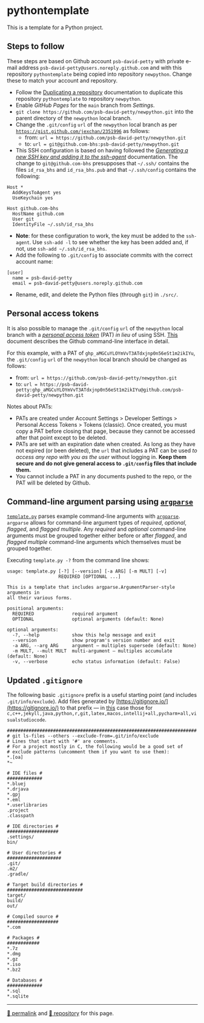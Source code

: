 # pythontemplate

This is a template for a Python project.

## Steps to follow

These steps are based on Github account `psb-david-petty` with private e-mail address `psb-david-petty@users.noreply.github.com` and with this repository `pythontemplate` being copied into repository `newpython`. Change these to match your account and repository.

- Follow the [Duplicating a repository](https://docs.github.com/en/github/creating-cloning-and-archiving-repositories/duplicating-a-repository) documentation to duplicate this repository `pythontemplate` to repository `newpython`.
- Enable *GitHub Pages* for the `main` branch from *Settings*.
- `git clone https://github.com/psb-david-petty/newpython.git` into the parent directory of the `newpython` local branch.
- Change the `.git/config` `url` of the `newpython` local branch as per [`https://gist.github.com/jexchan/2351996`](https://gist.github.com/jexchan/2351996) as follows:
  - from: `url = https://github.com/psb-david-petty/newpython.git`
  - to: `url = git@github.com-bhs:psb-david-petty/newpython.git`
- This SSH configuration is based on having followed the *[Generating a new SSH key and adding it to the ssh-agent](https://docs.github.com/en/free-pro-team@latest/github/authenticating-to-github/generating-a-new-ssh-key-and-adding-it-to-the-ssh-agent)* documentation. The change to `git@github.com-bhs` presupposes that `~/.ssh/` contains the files `id_rsa_bhs` and `id_rsa_bhs.pub` and that `~/.ssh/config` contains the following:

```
Host *
  AddKeysToAgent yes
  UseKeychain yes

Host github.com-bhs
  HostName github.com
  User git
  IdentityFile ~/.ssh/id_rsa_bhs
```
- **Note**: for these configuration to work, the key must be added to the `ssh-agent`. Use `ssh-add -l` to see whether the key has been added and, if not, use `ssh-add ~/.ssh/id_rsa_bhs`.
- Add the following to `.git/config` to associate commits with the correct account name:

```
[user]
  name = psb-david-petty
  email = psb-david-petty@users.noreply.github.com
```

- Rename, edit, and delete the Python files (through `git`)  in `./src/`.

## Personal access tokens

It is also possible to manage the `.git/config` `url` of the `newpython` local branch with a [*personal access token*](https://docs.github.com/en/authentication/keeping-your-account-and-data-secure/creating-a-personal-access-token) (PAT) *in lieu* of using SSH. [This](https://docs.google.com/document/d/1V2_qMe-OUUC51dH1J2bZy4UoIG78nC3zzaaMcAimeYs/) document describes the Github command-line interface in detail.

For this example, with a PAT of `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`, the `.git/config` `url` of the `newpython` local branch should be changed as follows:

- from: `url = https://github.com/psb-david-petty/newpython.git`
- to: `url = https://psb-david-petty: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@github.com/psb-david-petty/newpython.git`

Notes about PATs:

- PATs are created under Account Settings > Developer Settings > Personal Access Tokens > Tokens (classic). Once created, you must copy a PAT before closing that page, because they cannot be accessed after that point except to be deleted.
- PATs are set with an expiration date when created. As long as they have not expired (or been deleted), the `url` that includes a PAT can be used *to access any repo with you as the user* without logging in. **Keep them secure and do not give general access to `.git/config` files that include them.**
- You cannot include a PAT in any documents pushed to the repo, or the PAT will be deleted by Github.

## Command-line argument parsing using [`argparse`](https://docs.python.org/3/library/argparse.html)

[`template.py`](https://github.com/psb-david-petty/pythontemplate/blob/main/src/template.py) parses example command-line arguments with [`argparse`](https://docs.python.org/3/library/argparse.html). `argparse` allows for command-line argument types of *required*, *optional*, *flagged*, and *flagged multiple*. Any *required* and *optional* command-line arguments must be grouped together either before or after *flagged*, and *flagged multiple* command-line arguments which themselves must be grouped together.

Executing `template.py -?` from the command line shows:

```python3
usage: template.py [-?] [--version] [-a ARG] [-m MULT] [-v]
                   REQUIRED [OPTIONAL ...]

This is a template that includes argparse.ArgumentParser-style arguments in
all their various forms.

positional arguments:
  REQUIRED              required argument
  OPTIONAL              optional arguments (default: None)

optional arguments:
  -?, --help            show this help message and exit
  --version             show program's version number and exit
  -a ARG, --arg ARG     argument — multiples supersede (default: None)
  -m MULT, --mult MULT  multi-argument — multiples accumulate (default: None)
  -v, --verbose         echo status information (default: False)

```

## Updated `.gitignore`

The following basic `.gitignore` prefix is a useful starting point (and includes `.git/info/exclude`). Add files generated by [https://gitignore.io/](https://gitignore.io/) to that prefix &mdash; in [this](https://github.com/psb-david-petty/pythontemplate/blob/main/.gitignore) case those for `c,c++,jekyll,java,python,r,git,latex,macos,intellij+all,pycharm+all,visualstudiocode`.

```git
######################################################################
# git ls-files --others --exclude-from=.git/info/exclude
# Lines that start with '#' are comments.
# For a project mostly in C, the following would be a good set of
# exclude patterns (uncomment them if you want to use them):
*.[oa]
*~

# IDE files #
#############
*.bluej
*.drjava
*.gpj
*.eml
*.userlibraries
.project
.classpath

# IDE directories #
###################
.settings/
bin/

# User directories #
####################
.git/
.m2/
.gradle/

# Target build directories #
############################
target/
build/
out/

# Compiled source #
###################
*.com

# Packages #
############
*.7z
*.dmg
*.gz
*.iso
*.bz2

# Databases #
#############
*.sql
*.sqlite
```

<hr>

[&#128279; permalink](https://psb-david-petty.github.io/pythontemplate) and [&#128297; repository](https://github.com/psb-david-petty/pythontemplate) for this page.
